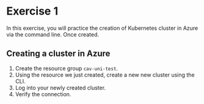 # Exercise 1

In this exercise, you will practice the creation of Kubernetes cluster in Azure via the command line. Once created.

## Creating a cluster in Azure

1. Create the resource group `cav-uni-test`.
2. Using the resource we just created, create a new new cluster using the CLI.
3. Log into your newly created cluster.
4. Verify the connection.